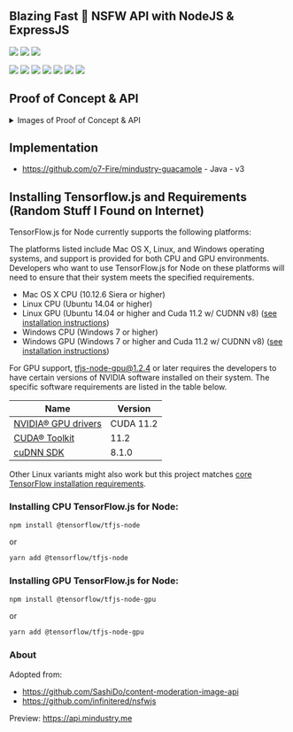 ## Blazing Fast 🚀 NSFW API with NodeJS & ExpressJS
![](https://img.shields.io/librariesio/github/o7-Fire/NodeNsfwJSAPI?style=flat-square)
![](https://img.shields.io/github/actions/workflow/status/o7-Fire/NodeNsfwJSAPI/node.js.yml?style=flat-square)
![](https://img.shields.io/github/v/release/o7-Fire/NodeNsfwJSAPI?style=flat-square)

![](https://img.shields.io/github/license/o7-Fire/NodeNsfwJSAPI?style=flat-square)
![](https://img.shields.io/github/stars/o7-Fire/NodeNsfwJSAPI?style=flat-square)
![](https://img.shields.io/github/forks/o7-Fire/NodeNsfwJSAPI?style=flat-square)
![](https://img.shields.io/github/contributors/o7-Fire/NodeNsfwJSAPI?style=flat-square)
![](https://img.shields.io/github/repo-size/o7-Fire/NodeNsfwJSAPI?style=flat-square)
![](https://img.shields.io/github/languages/code-size/o7-Fire/NodeNsfwJSAPI?style=flat-square)
![](https://img.shields.io/github/languages/top/o7-Fire/NodeNsfwJSAPI?style=flat-square)
## Proof of Concept & API
<details>
  <summary>Images of Proof of Concept & API</summary>
  <img src="https://cdn.discordapp.com/attachments/997385080047673415/1000561451938881566/unknown.png" name="1">
  <img src="https://user-images.githubusercontent.com/49940811/204943613-580e107f-9ca4-4435-b7b7-44309ab55161.png" name="2">
  <img src="https://user-images.githubusercontent.com/49940811/204942756-bd220b3b-0c84-4433-8d55-6c8dbeec2dea.png" name="3">
  <img src="https://cdn.discordapp.com/attachments/840041811384860708/872867517125771355/unknown.png" name="4">
  <img src="https://cdn.discordapp.com/attachments/840041811384860708/872865181213032518/unknown.png" name="5">
  <img src="https://user-images.githubusercontent.com/49940811/206965088-ecde528e-a874-4444-af4a-613daff23d36.png" name="6">
</details>

## Implementation
- https://github.com/o7-Fire/mindustry-guacamole - Java - v3

## Installing Tensorflow.js and Requirements (Random Stuff I Found on Internet)

TensorFlow.js for Node currently supports the following platforms:

The platforms listed include Mac OS X, Linux, and Windows operating systems, and support is provided for both CPU and GPU environments. Developers who want to use TensorFlow.js for Node on these platforms will need to ensure that their system meets the specified requirements.

- Mac OS X CPU (10.12.6 Siera or higher)
- Linux CPU (Ubuntu 14.04 or higher)
- Linux GPU (Ubuntu 14.04 or higher and Cuda 11.2 w/ CUDNN
  v8) ([see installation instructions](https://www.tensorflow.org/install/gpu#software_requirements))
- Windows CPU (Windows 7 or higher)
- Windows GPU (Windows 7 or higher and Cuda 11.2 w/ CUDNN
  v8) ([see installation instructions](https://www.tensorflow.org/install/gpu#windows_setup))

For GPU support, tfjs-node-gpu@1.2.4 or later requires the developers to have certain versions of NVIDIA software installed on their system. The specific software requirements are listed in the table below.

| Name | Version |
|---|---|
| [NVIDIA® GPU drivers](https://www.nvidia.com/Download/index.aspx) | CUDA 11.2 |
| [CUDA® Toolkit](https://developer.nvidia.com/cuda-toolkit-archive) | 11.2 |
| [cuDNN SDK](https://developer.nvidia.com/cudnn) | 8.1.0 |

Other Linux variants might also work but this project
matches [core TensorFlow installation requirements](https://www.tensorflow.org/install/source).

### Installing CPU TensorFlow.js for Node:

```bash
npm install @tensorflow/tfjs-node
```

or

```bash
yarn add @tensorflow/tfjs-node
```

### Installing GPU TensorFlow.js for Node:

```bash
npm install @tensorflow/tfjs-node-gpu
```

or

```bash
yarn add @tensorflow/tfjs-node-gpu
```

### About

Adopted from:

- https://github.com/SashiDo/content-moderation-image-api
- https://github.com/infinitered/nsfwjs

Preview:
https://api.mindustry.me
